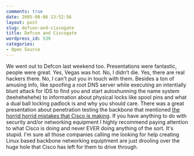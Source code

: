 ```yaml
---
comments: true
date: 2005-08-06 13:52:56
layout: post
slug: defcon-and-ciscogate
title: Defcon and Ciscogate
wordpress_id: 539
categories:
- Open Source
---
```


We went out to Defcon last weekend too.  Presentations were fantastic, people were great. Yes, Vegas was hot. No, I didn't die. Yes, there are real hackers there. No, I can't put you in touch with them. Besides a ton of amusing info, like spoofing a root DNS server while executing an intentially blunt attack for IDS to find you and start autoshunning the name system (teehehehehe) to information about physical locks like spool pins and what a dual ball locking padlock is and why you should care. There was a great presentation about penetration testing the backbone that mentioned [the horrid horrid mistakes that Cisco is making](http://www.theregister.com/2005/08/02/cisco_exploits/). If you have anything to do with security and/or networking equipment I highly recommend paying attention to what Cisco is doing and never EVER doing anything of the sort. It's stupid. I'm sure all those companies calling me looking for help creating Linux based backbone networking equiptment are just drooling over the huge hole that Cisco has left for them to drive through.
